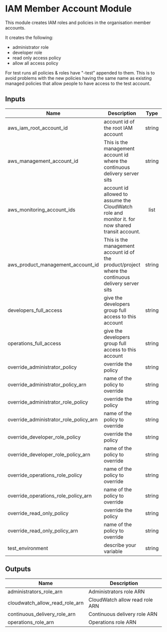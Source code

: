 # IAM Member Account Module

This module creates IAM roles and policies in the organisation member accounts.

It creates the following:
- administrator role
- developer role
- read only access policy
- allow all access policy

For test runs all policies & roles have "-test" appended to them. This is to
avoid problems with the new policies having the same name as existing
managed policies that allow people to have access to the test account.

## Inputs

| Name | Description | Type | Default | Required |
|------|-------------|:----:|:-----:|:-----:|
| aws\_iam\_root\_account\_id | account id of the root IAM account | string | `"667800118351"` | no |
| aws\_management\_account\_id | This is the management account id where the continuous delivery server sits | string | `"002540887416"` | no |
| aws\_monitoring\_account\_ids | account id allowed to assume the CloudWatch role and monitor it. for now shared transit account. | list | `<list>` | no |
| aws\_product\_management\_account\_id | This is the management account id of the product/project where the continuous delivery server sits | string | `""` | no |
| developers\_full\_access | give the developers group full access to this account | string | `"false"` | no |
| operations\_full\_access | give the developers group full access to this account | string | `"false"` | no |
| override\_administrator\_policy | override the policy | string | `"false"` | no |
| override\_administrator\_policy\_arn | name of the policy to override | string | `""` | no |
| override\_administrator\_role\_policy | override the policy | string | `"false"` | no |
| override\_administrator\_role\_policy\_arn | name of the policy to override | string | `""` | no |
| override\_developer\_role\_policy | override the policy | string | `"false"` | no |
| override\_developer\_role\_policy\_arn | name of the policy to override | string | `""` | no |
| override\_operations\_role\_policy | name of the policy to override | string | `"false"` | no |
| override\_operations\_role\_policy\_arn | name of the policy to override | string | `""` | no |
| override\_read\_only\_policy | override the policy | string | `"false"` | no |
| override\_read\_only\_policy\_arn | name of the policy to override | string | `""` | no |
| test\_environment | describe your variable | string | `"false"` | no |

## Outputs

| Name | Description |
|------|-------------|
| administrators\_role\_arn | Administrators role ARN |
| cloudwatch\_allow\_read\_role\_arn | CloudWatch allow read role ARN |
| continuous\_delivery\_role\_arn | Continuous delivery role ARN |
| operations\_role\_arn | Operations role ARN |
